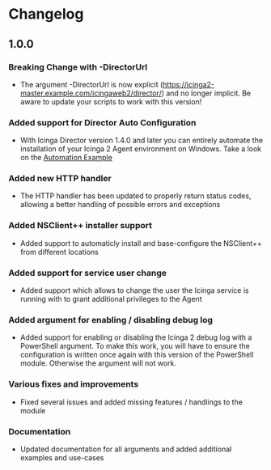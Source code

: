 Changelog
==============

1.0.0
-----

### Breaking Change with -DirectorUrl
* The argument -DirectorUrl is now explicit (https://icinga2-master.example.com/icingaweb2/director/)
  and no longer implicit. Be aware to update your scripts to work with this version!
  
### Added support for Director Auto Configuration
* With Icinga Director version 1.4.0 and later you can entirely automate the installation of your 
  Icinga 2 Agent environment on Windows. Take a look on the [Automation Example](20-Automation.md)
  
### Added new HTTP handler
* The HTTP handler has been updated to properly return status codes, allowing a better handling of 
  possible errors and exceptions
  
### Added NSClient++ installer support
* Added support to automaticly install and base-configure the NSClient++ from different locations

### Added support for service user change
* Added support which allows to change the user the Icinga service is running with to grant additional
  privileges to the Agent

### Added argument for enabling / disabling debug log
* Added support for enabling or disabling the Icinga 2 debug log with a PowerShell argument. To make this
  work, you will have to ensure the configuration is written once again with this version of the
  PowerShell module. Otherwise the argument will not work.

### Various fixes and improvements
* Fixed several issues and added missing features / handlings to the module

### Documentation
* Updated documentation for all arguments and added additional examples and use-cases